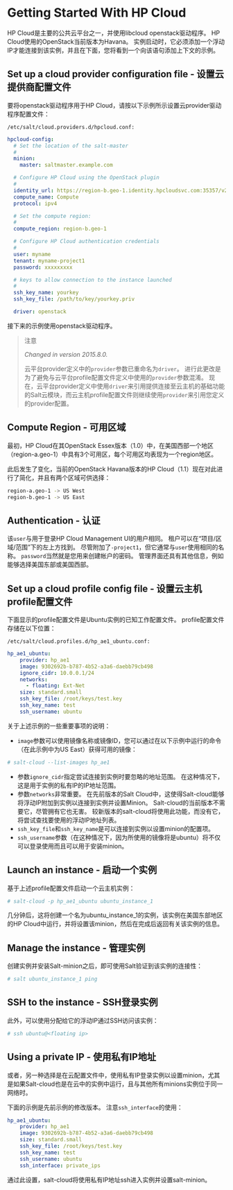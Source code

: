# Getting Started With HP Cloud

HP Cloud是主要的公共云平台之一，并使用libcloud openstack驱动程序。 HP Cloud使用的OpenStack当前版本为Havana。 实例启动时，它必须添加一个浮动IP才能连接到该实例，并且在下面，您将看到一个向该语句添加上下文的示例。

## Set up a cloud provider configuration file - 设置云提供商配置文件

要将openstack驱动程序用于HP Cloud，请按以下示例所示设置云provider驱动程序配置文件：
```
/etc/salt/cloud.providers.d/hpcloud.conf:
```
```yaml
hpcloud-config:
  # Set the location of the salt-master
  #
  minion:
    master: saltmaster.example.com

  # Configure HP Cloud using the OpenStack plugin
  #
  identity_url: https://region-b.geo-1.identity.hpcloudsvc.com:35357/v2.0/tokens
  compute_name: Compute
  protocol: ipv4

  # Set the compute region:
  #
  compute_region: region-b.geo-1

  # Configure HP Cloud authentication credentials
  #
  user: myname
  tenant: myname-project1
  password: xxxxxxxxx

  # keys to allow connection to the instance launched
  #
  ssh_key_name: yourkey
  ssh_key_file: /path/to/key/yourkey.priv

  driver: openstack
```
接下来的示例使用openstack驱动程序。

> 注意
>
> *Changed in version 2015.8.0.*
>
> 云平台provider定义中的`provider`参数已重命名为`driver`。 进行此更改是为了避免与云平台profile配置文件定义中使用的`provider`参数混淆。 现在，云平台provider定义中使用`driver`来引用提供连接至云主机的基础功能的Salt云模块，而云主机profile配置文件则继续使用`provider`来引用您定义的provider配置。

## Compute Region - 可用区域
最初，HP Cloud在其OpenStack Essex版本（1.0）中，在美国西部一个地区（region-a.geo-1）中具有3个可用区，每个可用区均表现为一个region地区。

此后发生了变化，当前的OpenStack Havana版本的HP Cloud（1.1）现在对此进行了简化，并且有两个区域可供选择：
```bash
region-a.geo-1 -> US West
region-b.geo-1 -> US East
```

## Authentication - 认证
该`user`与用于登录HP Cloud Management UI的用户相同。 租户可以在“项目/区域/范围”下的左上方找到。 尽管附加了`-project1`，但它通常与`user`使用相同的名称。 `password`当然就是您用来创建帐户的密码。 管理界面还具有其他信息，例如能够选择美国东部或美国西部。

## Set up a cloud profile config file - 设置云主机profile配置文件

下面显示的profile配置文件是Ubuntu实例的已知工作配置文件。 profile配置文件存储在以下位置：

```
/etc/salt/cloud.profiles.d/hp_ae1_ubuntu.conf:
```
```yaml
hp_ae1_ubuntu:
    provider: hp_ae1
    image: 9302692b-b787-4b52-a3a6-daebb79cb498
    ignore_cidr: 10.0.0.1/24
    networks:
      - floating: Ext-Net
    size: standard.small
    ssh_key_file: /root/keys/test.key
    ssh_key_name: test
    ssh_username: ubuntu
```

关于上述示例的一些重要事项的说明：
- `image`参数可以使用镜像名称或镜像ID，您可以通过在以下示例中运行的命令（在此示例中为US East）获得可用的镜像：
```bash
# salt-cloud --list-images hp_ae1
```
- 参数`ignore_cidr`指定尝试连接到实例时要忽略的地址范围。 在这种情况下，这是用于实例的私有IP的IP地址范围。
- 参数`networks`非常重要。 在先前版本的Salt Cloud中，这使得Salt-cloud能够将浮动IP附加到实例以连接到实例并设置Minion。 Salt-cloud的当前版本不需要它，尽管拥有它也无害。 较新版本的salt-cloud将使用此功能，而没有它，将尝试查找要使用的浮动IP地址列表。
- `ssh_key_file`和`ssh_key_name`是可以连接到实例以设置minion的配置项。
- `ssh_username`参数（在这种情况下，因为所使用的镜像将是ubuntu）将不仅可以登录使用而且可以用于安装minion。

## Launch an instance - 启动一个实例

基于上述profile配置文件启动一个云主机实例：
```bash
# salt-cloud -p hp_ae1_ubuntu ubuntu_instance_1
```
几分钟后，这将创建一个名为ubuntu_instance_1的实例，该实例在美国东部地区的HP Cloud中运行，并将设置该minion，然后在完成后返回有关该实例的信息。

## Manage the instance - 管理实例

创建实例并安装Salt-minion之后，即可使用Salt验证到该实例的连接性：
```bash
# salt ubuntu_instance_1 ping
```

## SSH to the instance - SSH登录实例

此外，可以使用分配给它的浮动IP通过SSH访问该实例：
```bash
# ssh ubuntu@<floating ip>
```

## Using a private IP - 使用私有IP地址
或者，另一种选择是在云配置文件中，使用私有IP登录实例以设置minion，尤其是如果Salt-cloud也是在云中的实例中运行，且与其他所有minions实例位于同一网络时。

下面的示例是先前示例的修改版本。 注意`ssh_interface`的使用：
```yaml
hp_ae1_ubuntu:
    provider: hp_ae1
    image: 9302692b-b787-4b52-a3a6-daebb79cb498
    size: standard.small
    ssh_key_file: /root/keys/test.key
    ssh_key_name: test
    ssh_username: ubuntu
    ssh_interface: private_ips
```
通过此设置，salt-cloud将使用私有IP地址ssh进入实例并设置salt-minion。
